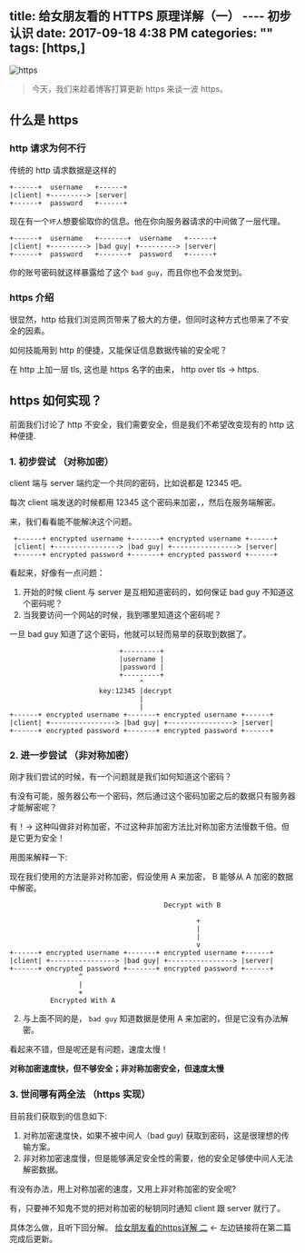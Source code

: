 title: 给女朋友看的 HTTPS 原理详解（一） ---- 初步认识
date: 2017-09-18 4:38 PM
categories: ""
tags: [https,]
---

![https](http://harchiko.qiniudn.com/HTTPS_icon.png)

> 今天，我们来趁着博客打算更新 https 来谈一波 https。

## 什么是 https

### http 请求为何不行

传统的 http 请求数据是这样的

```
+------+  username   +------+
|client| +---------> |server|
+------+  password   +------+
```

现在有一个`坏人`想要偷取你的信息。他在你向服务器请求的中间做了一层代理。

```
+------+  username   +-------+  username   +------+
|client| +---------> |bad guy| +---------> |server|
+------+  password   +-------+  password   +------+
```

你的账号密码就这样暴露给了这个 `bad guy`，而且你也不会发觉到。

### https 介绍

很显然，http 给我们浏览网页带来了极大的方便，但同时这种方式也带来了不安全的因素。

如何技能用到 http 的便捷，又能保证信息数据传输的安全呢？

在 http 上加一层 tls, 这也是 https 名字的由来， http over tls -> https.

## https 如何实现？

前面我们讨论了 http 不安全，我们需要安全，但是我们不希望改变现有的 http 这种便捷.


### 1. 初步尝试 （对称加密）

client 端与 server 端约定一个共同的密码，比如说都是 12345 吧。

每次 client 端发送的时候都用 12345 这个密码来加密，，然后在服务端解密。

来，我们看看能不能解决这个问题。



```
 +------+ encrypted username +-------+ encrypted username +------+
 |client| +----------------> |bad guy| +----------------> |server|
 +------+ encrypted password +-------+ encrypted password +------+

 ```

看起来，好像有一点问题：

1. 开始的时候 client 与 server 是互相知道密码的，如何保证 bad guy 不知道这个密码呢？
2. 当我要访问一个网站的时候，我到哪里知道这个密码呢？

一旦 bad guy 知道了这个密码，他就可以轻而易举的获取到数据了。

```
                           +---------+
                           |username |
                           |password |
                           +---------+
                                ^
                      key:12345 |decrypt
                                |
                                |
+------+ encrypted username +-------+ encrypted username +------+
|client| +----------------> |bad guy| +----------------> |server|
+------+ encrypted password +-------+ encrypted password +------+
```

### 2. 进一步尝试 （非对称加密）

刚才我们尝试的时候，有一个问题就是我们如何知道这个密码？

有没有可能，服务器公布一个密码，然后通过这个密码加密之后的数据只有服务器才能解密呢？

有！-> 这种叫做非对称加密，不过这种非加密方法比对称加密方法慢数千倍。但是它更为安全！

用图来解释一下:

现在我们使用的方法是非对称加密，假设使用 A 来加密， B 能够从 A 加密的数据中解密。


```
                                      Decrypt with B

                                              +
                                              |
                                              |
                                              v
+------+ encrypted username +-------+ encrypted username +------+
|client| +----------------> |bad guy| +----------------> |server|
+------+ encrypted password +-------+ encrypted password +------+
                 ^
                 |
                 +
          Encrypted With A
```

2. 与上面不同的是， `bad guy` 知道数据是使用 A 来加密的，但是它没有办法解密。

看起来不错，但是呢还是有问题，速度太慢！

**对称加密速度快，但不够安全；非对称加密安全，但速度太慢**

### 3. 世间哪有两全法 （https 实现）

目前我们获取到的信息如下:

1. 对称加密速度快，如果不被中间人（bad guy) 获取到密码，这是很理想的传输方案。
2. 非对称加密速度慢，但是能够满足安全性的需要，他的安全足够使中间人无法解密数据。

有没有办法，用上对称加密的速度，又用上非对称加密的安全呢?

有，只要神不知鬼不觉的把对称加密的秘钥同时通知 client 跟 server 就行了。

具体怎么做，且听下回分解。  [给女朋友看的https详解 二](a)  <- 左边链接将在第二篇完成后更新。


